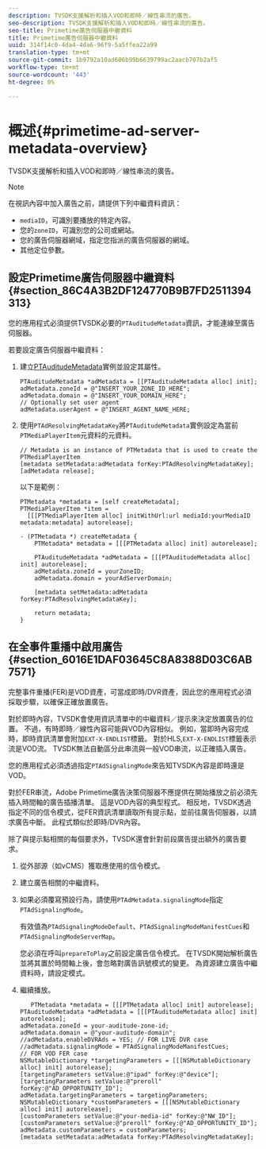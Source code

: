 ```yaml
---
description: TVSDK支援解析和插入VOD和即時／線性串流的廣告。
seo-description: TVSDK支援解析和插入VOD和即時／線性串流的廣告。
seo-title: Primetime廣告伺服器中繼資料
title: Primetime廣告伺服器中繼資料
uuid: 314f14c0-4da4-4da6-96f9-5a5ffea22a99
translation-type: tm+mt
source-git-commit: 1b9792a10ad606b99b6639799ac2aacb707b2af5
workflow-type: tm+mt
source-wordcount: '443'
ht-degree: 0%

---
```



# 概述{#primetime-ad-server-metadata-overview}

TVSDK支援解析和插入VOD和即時／線性串流的廣告。

>[!NOTE]
>
>在視訊內容中加入廣告之前，請提供下列中繼資料資訊：
>
>* `mediaID`，可識別要播放的特定內容。
>* 您的`zoneID`，可識別您的公司或網站。
>* 您的廣告伺服器網域，指定您指派的廣告伺服器的網域。
>* 其他定位參數。

>



## 設定Primetime廣告伺服器中繼資料{#section_86C4A3B2DF124770B9B7FD2511394313}

您的應用程式必須提供TVSDK必要的`PTAuditudeMetadata`資訊，才能連線至廣告伺服器。

若要設定廣告伺服器中繼資料：

1. 建立[PTAuditudeMetadata](https://help.adobe.com/en_US/primetime/api/psdk/appledoc/Classes/PTAuditudeMetadata.html)實例並設定其屬性。

   ```
   PTAuditudeMetadata *adMetadata = [[PTAuditudeMetadata alloc] init];  
   adMetadata.zoneId = @"INSERT_YOUR_ZONE_ID_HERE"; 
   adMetadata.domain = @"INSERT_YOUR_DOMAIN_HERE"; 
   // Optionally set user agent 
   adMetadata.userAgent = @"INSERT_AGENT_NAME_HERE; 
   ```

1. 使用`PTAdResolvingMetadataKey`將`PTAuditudeMetadata`實例設定為當前`PTMediaPlayerItem`元資料的元資料。

   ```
   // Metadata is an instance of PTMetadata that is used to create the PTMediaPlayerItem 
   [metadata setMetadata:adMetadata forKey:PTAdResolvingMetadataKey];  
   [adMetadata release];
   ```

   以下是範例：

   ```
   PTMetadata *metadata = [self createMetadata]; 
   PTMediaPlayerItem *item =  
     [[[PTMediaPlayerItem alloc] initWithUrl:url mediaId:yourMediaID metadata:metadata] autorelease]; 
   
   - (PTMetadata *) createMetadata { 
       PTMetadata* metadata = [[[PTMetadata alloc] init] autorelease]; 
   
       PTAuditudeMetadata *adMetadata = [[[PTAuditudeMetadata alloc] init] autorelease];  
       adMetadata.zoneId = yourZoneID; 
       adMetadata.domain = yourAdServerDomain; 
   
       [metadata setMetadata:adMetadata forKey:PTAdResolvingMetadataKey]; 
   
       return metadata; 
   }
   ```

## 在全事件重播中啟用廣告{#section_6016E1DAF03645C8A8388D03C6AB7571}

完整事件重播(FER)是VOD資產，可當成即時/DVR資產，因此您的應用程式必須採取步驟，以確保正確放置廣告。

對於即時內容，TVSDK會使用資訊清單中的中繼資料／提示來決定放置廣告的位置。 不過，有時即時／線性內容可能與VOD內容相似。 例如，當即時內容完成時，即時資訊清單會附加`EXT-X-ENDLIST`標籤。 對於HLS,`EXT-X-ENDLIST`標籤表示流是VOD流。 TVSDK無法自動區分此串流與一般VOD串流，以正確插入廣告。

您的應用程式必須透過指定`PTAdSignalingMode`來告知TVSDK內容是即時還是VOD。

對於FER串流，Adobe Primetime廣告決策伺服器不應提供在開始播放之前必須先插入時間軸的廣告插播清單。 這是VOD內容的典型程式。 相反地，TVSDK透過指定不同的信令模式，從FER資訊清單讀取所有提示點，並前往廣告伺服器，以請求廣告中斷。 此程式類似於即時/DVR內容。

除了與提示點相關的每個要求外，TVSDK還會針對前段廣告提出額外的廣告要求。

1. 從外部源（如vCMS）獲取應使用的信令模式。
1. 建立廣告相關的中繼資料。
1. 如果必須覆寫預設行為，請使用`PTAdMetadata.signalingMode`指定`PTAdSignalingMode`。

   有效值為`PTAdSignalingModeDefault`、`PTAdSignalingModeManifestCues`和`PTAdSignalingModeServerMap`。

   您必須在呼叫`prepareToPlay`之前設定廣告信令模式。 在TVSDK開始解析廣告並將其置於時間軸上後，會忽略對廣告訊號模式的變更。 為資源建立廣告中繼資料時，請設定模式。

1. 繼續播放。

   ```
      PTMetadata *metadata = [[[PTMetadata alloc] init] autorelease]; 
   PTAuditudeMetadata *adMetadata = [[[PTAuditudeMetadata alloc] init] autorelease]; 
   adMetadata.zoneId = your-auditude-zone-id; 
   adMetadata.domain = @"your-auditude-domain"; 
   //adMetadata.enableDVRAds = YES; // FOR LIVE DVR case 
   //adMetadata.signalingMode = PTAdSignalingModeManifestCues;  
   // FOR VOD FER case 
   NSMutableDictionary *targetingParameters = [[[NSMutableDictionary alloc] init] autorelease]; 
   [targetingParameters setValue:@"ipad" forKey:@"device"]; 
   [targetingParameters setValue:@"preroll" forKey:@"AD_OPPORTUNITY_ID"]; 
   adMetadata.targetingParameters = targetingParameters; 
   NSMutableDictionary *customParameters = [[[NSMutableDictionary alloc] init] autorelease]; 
   [customParameters setValue:@"your-media-id" forKey:@"NW_ID"]; 
   [customParameters setValue:@"preroll" forKey:@"AD_OPPORTUNITY_ID"]; 
   adMetadata.customParameters = customParameters; 
   [metadata setMetadata:adMetadata forKey:PTAdResolvingMetadataKey]; 
   ```

